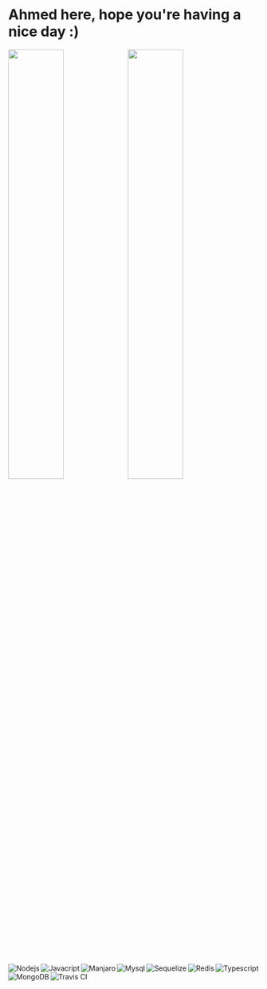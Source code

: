 # Ahmed here, hope you're having a nice day :)

<img align="left" width="47%" src="https://github-readme-stats.vercel.app/api?username=Ahmed-Shakeel-798&show_icons=true&theme=dracula" />

<img align="left" width="47%" src="https://github-readme-stats.vercel.app/api/top-langs/?username=Ahmed-Shakeel-798&layout=compact" />

<img align="left" alt="Nodejs" src="https://img.shields.io/badge/node.js-6DA55F?style=for-the-badge&logo=node.js&logoColor=white" />
<img align="left" alt="Javacript" src="https://img.shields.io/badge/javascript-%23323330.svg?style=for-the-badge&logo=javascript&logoColor=%23F7DF1E" />
<img alt="Typescript" src="https://img.shields.io/badge/typescript-%23007ACC.svg?style=for-the-badge&logo=typescript&logoColor=white" />

<img align="left" alt="Manjaro" src="https://img.shields.io/badge/express.js-%23404d59.svg?style=for-the-badge&logo=express&logoColor=%2361DAFB" />
<img align="left" alt="Mysql" src="https://img.shields.io/badge/mysql-%2300f.svg?style=for-the-badge&logo=mysql&logoColor=white" />
<img align="left" alt="Sequelize" src="https://img.shields.io/badge/Sequelize-52B0E7?style=for-the-badge&logo=Sequelize&logoColor=white" />
<img align="left" alt="Redis" src="https://img.shields.io/badge/redis-%23DD0031.svg?style=for-the-badge&logo=redis&logoColor=white" />
<img align="left" alt="MongoDB" src="https://img.shields.io/badge/MongoDB-%234ea94b.svg?style=for-the-badge&logo=mongodb&logoColor=white" />
<img align="left" alt="Travis CI" src="https://img.shields.io/badge/travis%20ci-%232B2F33.svg?style=for-the-badge&logo=travis&logoColor=white" />
